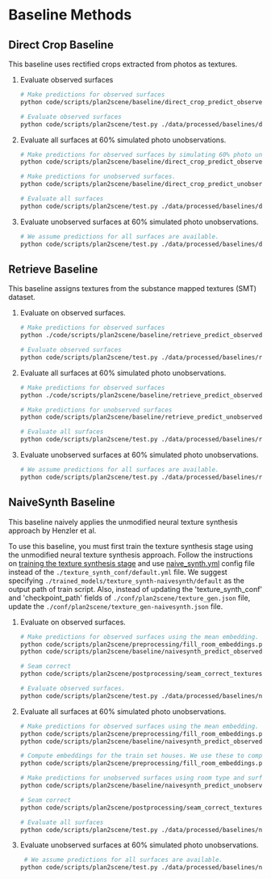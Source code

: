 # Baseline Methods
## Direct Crop Baseline
This baseline uses rectified crops extracted from photos as textures.
1) Evaluate observed surfaces
   ```bash
   # Make predictions for observed surfaces
   python code/scripts/plan2scene/baseline/direct_crop_predict_observed.py ./data/processed/baselines/direct_crop/observed/test/drop_0.0 test --drop 0.0
   
   # Evaluate observed surfaces
   python code/scripts/plan2scene/test.py ./data/processed/baselines/direct_crop/observed/test/drop_0.0/texture_crops ./data/processed/gt_reference/test/texture_crops test
   ```
2) Evaluate all surfaces at 60% simulated photo unobservations.
   ```bash
   # Make predictions for observed surfaces by simulating 60% photo unobservations.
   python code/scripts/plan2scene/baseline/direct_crop_predict_observed.py ./data/processed/baselines/direct_crop/observed/test/drop_0.6 test --drop 0.6
   
   # Make predictions for unobserved surfaces.
   python code/scripts/plan2scene/baseline/direct_crop_predict_unobserved.py ./data/processed/baselines/direct_crop/all_surfaces/test/drop_0.6 ./data/processed/baselines/direct_crop/observed/test/drop_0.6/texture_crops test --drop 0.6                                                                                                                                                                                                                                          
   
   # Evaluate all surfaces
   python code/scripts/plan2scene/test.py ./data/processed/baselines/direct_crop/all_surfaces/test/drop_0.6/texture_crops ./data/processed/gt_reference/test/texture_crops test
   ```
3) Evaluate unobserved surfaces at 60% simulated photo unobservations.
   ```bash
   # We assume predictions for all surfaces are available.
   python code/scripts/plan2scene/test.py ./data/processed/baselines/direct_crop/all_surfaces/test/drop_0.6/texture_crops ./data/processed/gt_reference/test/texture_crops test --exclude-prior-predictions ./data/processed/baselines/direct_crop/observed/test/drop_0.6/texture_crops  
   ```

## Retrieve Baseline
This baseline assigns textures from the substance mapped textures (SMT) dataset.
1) Evaluate on observed surfaces.
   ```bash
   # Make predictions for observed surfaces
   python ./code/scripts/plan2scene/baseline/retrieve_predict_observed.py ./data/processed/baselines/retrieve/observed/test/drop_0.0 test --drop 0.0 [PATH_TO_SMT_DATASET]
   
   # Evaluate observed surfaces
   python code/scripts/plan2scene/test.py ./data/processed/baselines/retrieve/observed/test/drop_0.0/texture_crops ./data/processed/gt_reference/test/texture_crops test
   ```
2) Evaluate all surfaces at 60% simulated photo unobservations.
   ```bash
   # Make predictions for observed surfaces
   python ./code/scripts/plan2scene/baseline/retrieve_predict_observed.py ./data/processed/baselines/retrieve/observed/test/drop_0.6 test --drop 0.6 [PATH_TO_SMT_DATASET]
   
   # Make predictions for unobserved surfaces
   python code/scripts/plan2scene/baseline/retrieve_predict_unobserved.py ./data/processed/baselines/retrieve/all_surfaces/test/drop_0.6 ./data/processed/baselines/retrieve/observed/test/drop_0.6/texture_crops test --drop 0.6 [PATH_TO_SMT_DATASET]
   
   # Evaluate all surfaces
   python code/scripts/plan2scene/test.py ./data/processed/baselines/retrieve/all_surfaces/test/drop_0.6/texture_crops ./data/processed/gt_reference/test/texture_crops test
   ```
3) Evaluate unobserved surfaces at 60% simulated photo unobservations.
   ```bash
   # We assume predictions for all surfaces are available.
   python code/scripts/plan2scene/test.py ./data/processed/baselines/retrieve/all_surfaces/test/drop_0.6/texture_crops ./data/processed/gt_reference/test/texture_crops test --exclude-prior-predictions ./data/processed/baselines/retrieve/observed/test/drop_0.6/texture_crops  
   ```

## NaiveSynth Baseline
This baseline naively applies the unmodified neural texture synthesis approach by Henzler et al.

To use this baseline, you must first train the texture synthesis stage using the unmodified neural texture synthesis approach. 
Follow the instructions on [training the texture synthesis stage](./train_texture_synth.md) and use [naive_synth.yml](../../conf/plan2scene/texture_synth_conf/naive_synth.yml) config file instead of the `./texture_synth_conf/default.yml` file.
We suggest specifying `./trained_models/texture_synth-naivesynth/default` as the output path of train script.
Also, instead of updating the 'texture_synth_conf' and 'checkpoint_path' fields of `./conf/plan2scene/texture_gen.json` file, update the `./conf/plan2scene/texture_gen-naivesynth.json` file. 

1) Evaluate on observed surfaces.
   ```bash
   # Make predictions for observed surfaces using the mean embedding.
   python code/scripts/plan2scene/preprocessing/fill_room_embeddings.py ./data/processed/baselines/naivesynth/texture_gen/test/drop_0.0 test --drop 0.0 --texture-gen ./conf/plan2scene/texture_gen-naivesynth.json --data-paths ./conf/plan2scene/data_paths-naivesynth.json
   python code/scripts/plan2scene/baseline/naivesynth_predict_observed.py ./data/processed/baselines/naivesynth/observed/test/drop_0.0 ./data/processed/baselines/naivesynth/texture_gen/test/drop_0.0 test --drop 0.0 --texture-gen ./conf/plan2scene/texture_gen-naivesynth.json --data-paths ./conf/plan2scene/data_paths-naivesynth.json
   
   # Seam correct
   python code/scripts/plan2scene/postprocessing/seam_correct_textures.py ./data/processed/baselines/naivesynth/observed/test/drop_0.0/tileable_texture_crops ./data/processed/baselines/naivesynth/observed/test/drop_0.0/texture_crops test --drop 0.0
   
   # Evaluate observed surfaces.
   python code/scripts/plan2scene/test.py ./data/processed/baselines/naivesynth/observed/test/drop_0.0/tileable_texture_crops ./data/processed/gt_reference/test/texture_crops test
   ```
2) Evaluate all surfaces at 60% simulated photo unobservations.
   ```bash
   # Make predictions for observed surfaces using the mean embedding.
   python code/scripts/plan2scene/preprocessing/fill_room_embeddings.py ./data/processed/baselines/naivesynth/texture_gen/test/drop_0.6 test --drop 0.6 --texture-gen ./conf/plan2scene/texture_gen-naivesynth.json --data-paths ./conf/plan2scene/data_paths-naivesynth.json
   python code/scripts/plan2scene/baseline/naivesynth_predict_observed.py ./data/processed/baselines/naivesynth/observed/test/drop_0.6 ./data/processed/baselines/naivesynth/texture_gen/test/drop_0.6 test --drop 0.6 --texture-gen ./conf/plan2scene/texture_gen-naivesynth.json --data-paths ./conf/plan2scene/data_paths-naivesynth.json
   
   # Compute embeddings for the train set houses. We use these to compute RS condition mean embeddings.
   python code/scripts/plan2scene/preprocessing/fill_room_embeddings.py ./data/processed/baselines/naivesynth/texture_gen/train/drop_0.0 train --drop 0.0 --texture-gen ./conf/plan2scene/texture_gen-naivesynth.json --data-paths ./conf/plan2scene/data_paths-naivesynth.json
   
   # Make predictions for unobserved surfaces using room type and surface type conditioned mean embeddings
   python code/scripts/plan2scene/baseline/naivesynth_predict_unobserved.py ./data/processed/baselines/naivesynth/all_surfaces/test/drop_0.6 ./data/processed/baselines/naivesynth/observed/test/drop_0.6 test ./data/processed/baselines/naivesynth/texture_gen/train/drop_0.0/surface_texture_embeddings --drop 0.6 --texture-gen ./conf/plan2scene/texture_gen-naivesynth.json --data-paths ./conf/plan2scene/data_paths-naivesynth.json
   
   # Seam correct
   python code/scripts/plan2scene/postprocessing/seam_correct_textures.py ./data/processed/baselines/naivesynth/all_surfaces/test/drop_0.6/tileable_texture_crops ./data/processed/baselines/naivesynth/all_surfaces/test/drop_0.6/texture_crops test --drop 0.6
   
   # Evaluate all surfaces
   python code/scripts/plan2scene/test.py ./data/processed/baselines/naivesynth/all_surfaces/test/drop_0.6/tileable_texture_crops ./data/processed/gt_reference/test/texture_crops test
   ```
3) Evaluate unobserved surfaces at 60% simulated photo unobservations.
   ```bash
    # We assume predictions for all surfaces are available.
   python code/scripts/plan2scene/test.py ./data/processed/baselines/naivesynth/all_surfaces/test/drop_0.6/texture_crops ./data/processed/gt_reference/test/texture_crops test --exclude-prior-predictions ./data/processed/baselines/naivesynth/observed/test/drop_0.6/texture_crops
   ```